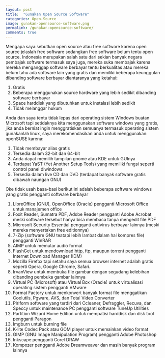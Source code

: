 ```yaml
---
layout: post
title:  "Gunakan Open Source Software"
categories: Open-Source
image: gunakan-opensource-software.png
permalink: /gunakan-opensource-software/
comments: true
---
```


Mengapa saya sebutkan open source atau free software karena open source jelaslah free software sedangkan free software belum tentu open source. Indonesia merupakan salah satu dari sekian banyak negara pembajak software termasuk saya juga, mereka suka membajak <!--more--> karena mereka menganggap software berbayar tentu berkualitas atau mereka belum tahu ada software lain yang gratis dan memiliki beberapa keunggulan dibanding software berbayar diantaranya yang ketahui:

1. Gratis
2. Beberapa menggunakan source hardware yang lebih sedikit dibanding software berbayar
3. Space harddisk yang dibutuhkan untuk instalasi lebih sedikit
4. Tidak melanggar hukum

Anda dan saya tentu tidak lepas dari operating sistem Windows buatan Microsoft tapi setidaknya kita menggunakan software windows yang gratis, jika anda berniat ingin menggratiskan semuanya termasuk operating sistem gunakanlah linux, saya merekomendasikan anda untuk menggunakan openSUSE karena:

1. Tidak membayar alias gratis
2. Tersedia dalam 32-bit dan 64-bit
3. Anda dapat memilih tampilan gnome atau KDE untuk GUInya
4. Terdapat YaST (Yet Another Setup Tools) yang memiliki fungsi seperti control panel diwindows
5. Tersedia dalam live CD dan DVD (terdapat banyak software gratis dibawah naungan GNU)

Oke tidak usah basa-basi berikut ini adalah beberapa software windows yang gratis pengganti software berbayar

1. LibreOffice (GNU), OpenOffice (Oracle) pengganti Microsoft Office untuk manajemen office
2. Foxit Reader, Sumatra PDF, Adobe Reader pengganti Adobe Acrobat  meski software tersebut hanya bisa membaca tanpa mengedit file PDF
3. Microsoft Security Essential pengganti antivirus berbayar lainnya (meski mereka menyertakan free editionnya)
4. 7-Zip (software GNU teatapi lebih lambat dalam hal kompres file) pengganti WinRAR
5. AIMP untuk memutar audio format
6. FlashGet untuk mendownload http, ftp, maupun torrent pengganti Internet Download Manager (IDM)
7. Mozilla Firefox tapi setahu saya semua browser internet adalah gratis seperti Opera, Google Chrome, Safari.
8. IrvanView untuk membuka file gambar dengan segudang kelebihan dibanding pembuka gambar lainnya
9. Virtual PC (Microsoft) atau Virtual Box (Oracle) untuk virtualisasi  operating sistem pengganti VMware
10. Format Factory untuk menkonvert banyak format file menggatikan Coolutils, Pgware, AVS, dan Total Video Converter
11. Piriform software yang terdiri dari Ccleaner, Defraggler, Recuva, dan Speccy untuk maintenance PC pengganti software TuneUp Utilities
12. Partition Wizard Home Edition untuk mempatisi harddisk dan disk tool pengganti Paragon
13. Imgburn untuk burning file
14. K-lite Codec Pack atau GOM player untuk memainkan video format
15. GIMP (GNU Image Manipulation Program) pengganti Adobe Photoshop
16. Inkscape pengganti Corel DRAW
17. Kompozer pengganti Adobe Dreamweaver dan masih banyak program lainnya
